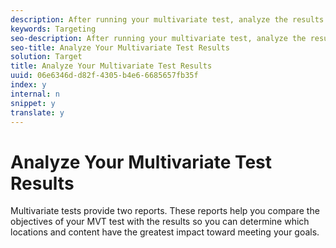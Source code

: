 ```yaml
---
description: After running your multivariate test, analyze the results using the reports provided by Target.
keywords: Targeting
seo-description: After running your multivariate test, analyze the results using the reports provided by Target.
seo-title: Analyze Your Multivariate Test Results
solution: Target
title: Analyze Your Multivariate Test Results
uuid: 06e6346d-d82f-4305-b4e6-6685657fb35f
index: y
internal: n
snippet: y
translate: y
---
```


# Analyze Your Multivariate Test Results

Multivariate tests provide two reports. These reports help you compare the objectives of your MVT test with the results so you can determine which locations and content have the greatest impact toward meeting your goals. 
